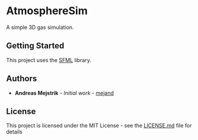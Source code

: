 # AtmosphereSim

A simple 3D gas simulation.

## Getting Started

This project uses the [SFML](https://github.com/mejand) library.

## Authors

* **Andreas Mejstrik** - *Initial work* - [mejand](https://www.sfml-dev.org/index.php)

## License

This project is licensed under the MIT License - see the [LICENSE.md](LICENSE.md) file for details
